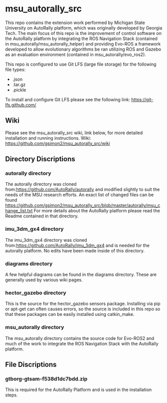# msu_autorally_src #

This repo contains the extension work performed by Michigan State University on AutoRally platform, which was originally developed by Georgia Tech. The main focus of this repo is the improvement of control software on the AutoRally platform by integrating the ROS Navigation Stack (contained in msu_autorally/msu_autorally_helper) and providing Evo-ROS a framework developed to allow evolutionary algorithms be ran utilizing ROS and Gazebo as an evaluation environment (contained in msu_autorally/evo_ros2).

This repo is configured to use Git LFS (large file storage) for the following file types:
- .json
- .tar.gz
- .pickle

To install and configure Git LFS please see the following link:
https://git-lfs.github.com/

## Wiki ##
Please see the msu_autorally_src wiki, link below, for more detailed installation and running instructions.
Wiki: https://github.com/gsimon2/msu_autorally_src/wiki


## Directory Discriptions ##
### autorally directory ###
The autorally directory was cloned from:https://github.com/AutoRally/autorally and modified slightly to suit the needs of the MSU research efforts. An exact list of changed files can be found https://github.com/gsimon2/msu_autorally_src/blob/master/autorally/msu_change_list.txt
For more details about the AutoRally platform please read the Readme contained in that directory.

### imu_3dm_gx4 directory ###
The imu_3dm_gx4 directory was cloned from:https://github.com/AutoRally/imu_3dm_gx4 and is needed for the autorally platform. No edits have been made inside of this directory. 

### diagrams directory ###
A few helpful diagrams can be found in the diagrams directory. These are generally used by various wiki pages.

### hector_gazebo directory ###
This is the source for the hector_gazebo sensors package. Installing via pip or apt-get can often causes errors, so the source is included in this repo so that these packages can be easily installed using catkin_make.

### msu_autorally directory ###
The msu_autorally directory contains the source code for Evo-ROS2 and much of the work to integrate the ROS Navigation Stack with the AutoRally platform.

## File Discriptions ##
### gtborg-gtsam-f538d1dc7bdd.zip ###
This is required for the AutoRally Platform and is used in the installation steps.





